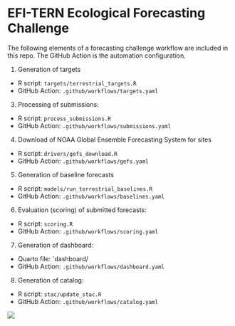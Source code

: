 # EFI-TERN Ecological Forecasting Challenge

The following elements of a forecasting challenge workflow are included in this repo.  The GitHub Action is the automation configuration.

1) Generation of targets
  - R script: `targets/terrestrial_targets.R`
  - GitHub Action: `.github/workflows/targets.yaml`
3) Processing of submissions:
  - R script: `process_submissions.R`
  - GitHub Action: `.github/workflows/submissions.yaml`
4) Download of NOAA Global Ensemble Forecasting System for sites
  - R script: `drivers/gefs_download.R`
  - GitHub Action: `.github/workflows/gefs.yaml`
5) Generation of baseline forecasts
  - R script: `models/run_terrestrial_baselines.R`
  - GitHub Action: `.github/workflows/baselines.yaml`
6) Evaluation (scoring) of submitted forecasts:
  - R script: `scoring.R`
  - GitHub Action: `.github/workflows/scoring.yaml`
7) Generation of dashboard:
  - Quarto file: `dashboard/
  - GitHub Action: `.github/workflows/dashboard.yaml`
8) Generation of catalog:
  - R script: `stac/update_stac.R`
  - GitHub Action: `.github/workflows/catalog.yaml`



![](https://esajournals.onlinelibrary.wiley.com/cms/asset/f66911d7-5e46-4d85-af39-43bd36b9a9bd/fee2616-fig-0001-m.jpg)
